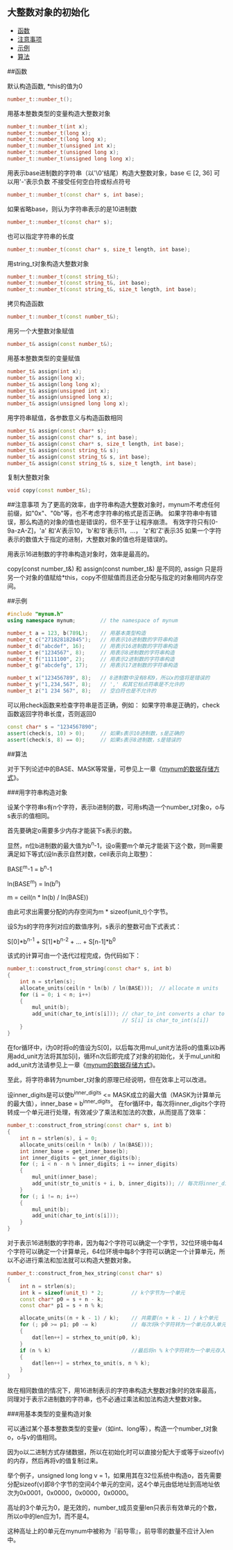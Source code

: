 大整数对象的初始化
-------------

 * [函数](#函数)
 * [注意事项](#注意事项)
 * [示例](#示例)
 * [算法](#算法)

##函数

默认构造函数, \*this的值为0
```C++
number_t::number_t();
```

用基本整数类型的变量构造大整数对象
```C++
number_t::number_t(int x);
number_t::number_t(long x);
number_t::number_t(long long x);
number_t::number_t(unsigned int x);
number_t::number_t(unsigned long x);
number_t::number_t(unsigned long long x);
```

用表示base进制数的字符串（以'\0'结尾）构造大整数对象，base ∈ [2, 36]
可以用'-'表示负数
不接受任何空白符或标点符号
```C++
number_t::number_t(const char* s, int base);
```

如果省略base，则认为字符串表示的是10进制数
```C++
number_t::number_t(const char* s);
```

也可以指定字符串的长度
```C++
number_t::number_t(const char* s, size_t length, int base);
```

用string_t对象构造大整数对象
```C++
number_t::number_t(const string_t&);
number_t::number_t(const string_t&, int base);
number_t::number_t(const string_t&, size_t length, int base);
```

拷贝构造函数
```C++
number_t::number_t(const number_t&);
```

用另一个大整数对象赋值
```C++
number_t& assign(const number_t&);
```

用基本整数类型的变量赋值
```C++
number_t& assign(int x);
number_t& assign(long x);
number_t& assign(long long x);
number_t& assign(unsigned int x);
number_t& assign(unsigned long x);
number_t& assign(unsigned long long x);
```

用字符串赋值，各参数意义与构造函数相同
```C++
number_t& assign(const char* s);
number_t& assign(const char* s, int base);
number_t& assign(const char* s, size_t length, int base);
number_t& assign(const string_t& s);
number_t& assign(const string_t& s, int base);
number_t& assign(const string_t& s, size_t length, int base);
```

复制大整数对象
```C++
void copy(const number_t&);
```

##注意事项
为了更高的效率，由字符串构造大整数对象时，mynum不考虑任何前缀，如"0x"、"0b"等，也不考虑字符串的格式是否正确。
如果字符串中有错误，那么构造的对象的值也是错误的，但不至于让程序崩溃。
有效字符只有[0-9a-zA-Z]，'a' 和'A'表示10，'b'和'B'表示11，…， 'z'和'Z'表示35
如果一个字符表示的数值大于指定的进制，大整数对象的值也将是错误的。

用表示16进制数的字符串构造对象时，效率是最高的。

copy(const number_t&) 和 assign(const number_t&) 是不同的, assign 只是将另一个对象的值赋给*this，copy不但赋值而且还会分配与指定的对象相同内存空间。


##示例
```C++
#include "mynum.h"
using namespace mynum;        // the namespace of mynum

number_t a = 123, b(789L);    // 用基本类型构造
number_t c("271828182845");   // 用表示10进制数的字符串构造
number_t d("abcdef", 16);     // 用表示16进制数的字符串构造
number_t e("1234567", 8);     // 用表示8进制数的字符串构造
number_t f("1111100", 2);     // 用表示2进制数的字符串构造
number_t g("abcdefg", 17);    // 用表示17进制数的字符串构造

number_t x("123456789", 8);   // 8进制数中没有8和9，所以x的值将是错误的
number_t y("1,234,567", 8);   // ',' 和其它标点符串是不允许的
number_t z("1 234 567", 8);   // 空白符也是不允许的
```

可以用check函数来检查字符串是否正确，例如：
如果字符串是正确的，check函数返回字符串长度，否则返回0
```C++
const char* s = "1234567890";
assert(check(s, 10) > 0);     // 如果s表示10进制数，s是正确的
assert(check(s, 8) == 0);     // 如果s表示8进制数，s是错误的
```

##算法

对于下列论述中的BASE、MASK等常量，可参见上一章《[mynum的数据存储方式](https://github.com/brotherbeer/mydocument/blob/master/mynum/Storage-ch.md)》。

###用字符串构造对象

设某个字符串s有n个字符，表示b进制的数，可用s构造一个number_t对象o，o与s表示的值相同。

首先要确定o需要多少内存才能装下s表示的数。

显然，n位b进制数的最大值为b<sup>n</sup>-1，设o需要m个单元才能装下这个数，则m需要满足如下等式(设ln表示自然对数，ceil表示向上取整)：

BASE<sup>m</sup>-1 = b<sup>n</sup>-1

ln(BASE<sup>m</sup>) = ln(b<sup>n</sup>)

m = ceil(n \* ln(b) / ln(BASE))

由此可求出需要分配的内存空间为m \* sizeof(unit_t)个字节。

设S为s的字符序列对应的数值序列，s表示的整数可由下式表式：

S[0]\*b<sup>n-1</sup> + S[1]\*b<sup>n-2</sup> + ... + S[n-1]\*b<sup>0</sup>

该式的计算可由一个迭代过程完成，伪代码如下：
```C++
number_t::construct_from_string(const char* s, int b)
{
    int n = strlen(s);
    allocate_units(ceil(n * ln(b) / ln(BASE)));  // allocate m units
    for (i = 0; i < n; i++)
    {
        mul_unit(b);
        add_unit(char_to_int(s[i])); // char_to_int converts a char to int
                                     // S[i] is char_to_int(s[i])
    }
}
```
在for循环中，i为0时将o的值设为S[0]，以后每次用mul_unit方法将o的值乘以b再用add_unit方法将其加S[i]，循环n次后即完成了对象的初始化，关于mul_unit和add_unit方法请参见上一章《[mynum的数据存储方式](https://github.com/brotherbeer/mydocument/blob/master/mynum/Storage-ch.md)》。

至此，将字符串转为number_t对象的原理已经说明，但在效率上可以改进。

设inner_digits是可以使b<sup>inner_digits</sup> <= MASK成立的最大值（MASK为计算单元的最大值），inner_base = b<sup>inner_digits</sup>。
在for循环中，每次将inner_digits个字符转成一个单元进行处理，有效减少了乘法和加法的次数，从而提高了效率：
```C++
number_t::construct_from_string(const char* s, int b)
{
    int n = strlen(s), i = 0;
    allocate_units(ceil(n * ln(b) / ln(BASE)));
    int inner_base = get_inner_base(b);
    int inner_digits = get_inner_digits(b);
    for (; i < n - n % inner_digits; i += inner_digits)
    {
        mul_unit(inner_base);
        add_unit(str_to_unit(s + i, b, inner_digits)); // 每次将inner_digits个字符转为一个单元 
    }
    for (; i != n; i++)
    {
        mul_unit(b);
        add_unit(char_to_int(s[i]));
    }
}
```

对于表示16进制数的字符串，因为每2个字符可以确定一个字节，32位环境中每4个字符可以确定一个计算单元，64位环境中每8个字符可以确定一个计算单元，所以不必进行乘法和加法就可以构造大整数对象。
```C++
number_t::construct_from_hex_string(const char* s)
{
    int n = strlen(s);
    int k = sizeof(unit_t) * 2;         // k个字节为一个单元
    const char* p0 = s + n - k;
    const char* p1 = s + n % k;

    allocate_units((n + k - 1) / k);    // 共需要(n + k - 1) / k个单元
    for (; p0 >= p1; p0 -= k)           // 每次将k个字符转为一个单元存入单元序列中
    {
        dat[len++] = strhex_to_unit(p0, k); 
    }
    if (n % k)                          //最后将n % k个字符转为一个单元存入单元序列中 
    {
        dat[len++] = strhex_to_unit(s, n % k);
    }
}
```
故在相同数值的情况下，用16进制表示的字符串构造大整数对象时的效率最高，同理对于表示2进制数的字符串，也不必通过乘法和加法构造大整数对象。

###用基本类型的变量构造对象

可以通过某个基本整数类型的变量v（如int、long等），构造一个number_t对象o，o与v的值相同。

因为o以二进制方式存储数据，所以在初始化时可以直接分配大于或等于sizeof(v)的内存，然后再将v的值复制过来。

举个例子，unsigned long long v = 1，如果用其在32位系统中构造o，首先需要分配sizeof(v)即8个字节的空间4个单元的空间，这4个单元由低地址到高地址依次为0x0001，0x0000，0x0000，0x0000。

高址的3个单元为0，是无效的，number_t成员变量len只表示有效单元的个数，所以o中的len应为1，而不是4。

这种高址上的0单元在mynum中被称为『前导零』，前导零的数量不应计入len中。

